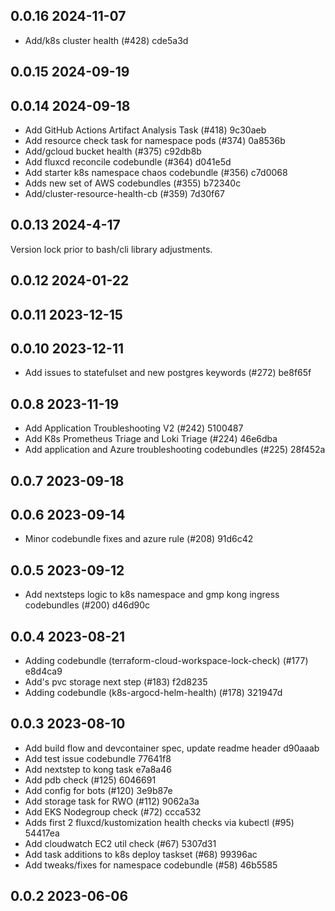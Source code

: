 ## 0.0.16 2024-11-07
- Add/k8s cluster health (#428) cde5a3d

## 0.0.15 2024-09-19

## 0.0.14 2024-09-18
- Add GitHub Actions Artifact Analysis Task (#418) 9c30aeb
- Add resource check task for namespace pods (#374) 0a8536b
- Add/gcloud bucket health (#375) c92db8b
- Add fluxcd reconcile codebundle (#364) d041e5d
- Add starter k8s namespace chaos codebundle (#356) c7d0068
- Adds new set of AWS codebundles (#355) b72340c
- Add/cluster-resource-health-cb (#359) 7d30f67

## 0.0.13 2024-4-17
Version lock prior to bash/cli library adjustments.

## 0.0.12 2024-01-22

## 0.0.11 2023-12-15

## 0.0.10 2023-12-11
- Add issues to statefulset and new postgres keywords (#272) be8f65f

## 0.0.8 2023-11-19
- Add Application Troubleshooting V2 (#242) 5100487
- Add K8s Prometheus Triage and Loki Triage (#224) 46e6dba
- Add application and Azure troubleshooting codebundles (#225) 28f452a

## 0.0.7 2023-09-18

## 0.0.6 2023-09-14
- Minor codebundle fixes and azure rule (#208) 91d6c42

## 0.0.5 2023-09-12
- Add nextsteps logic to k8s namespace and gmp kong ingress codebundles (#200) d46d90c

## 0.0.4 2023-08-21
- Adding codebundle (terraform-cloud-workspace-lock-check) (#177) e8d4ca9
- Add's pvc storage next step (#183) f2d8235
- Adding codebundle (k8s-argocd-helm-health)  (#178) 321947d

## 0.0.3 2023-08-10
- Add build flow and devcontainer spec, update readme header d90aaab
- Add test issue codebundle 77641f8
- Add nextstep to kong task e7a8a46
- Add pdb check (#125) 6046691
- Add config for bots (#120) 3e9b87e
- Add storage task for RWO (#112) 9062a3a
- Add EKS Nodegroup check (#72) ccca532
- Adds first 2 fluxcd/kustomization health checks via kubectl (#95) 54417ea
- Add cloudwatch EC2 util check (#67) 5307d31
- Add task additions to k8s deploy taskset (#68) 99396ac
- Add tweaks/fixes for namespace codebundle (#58) 46b5585

## 0.0.2 2023-06-06

